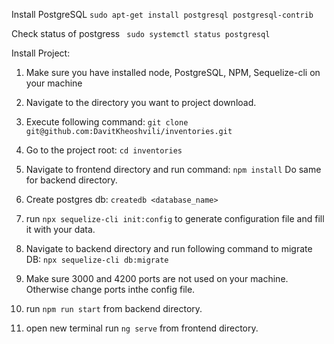 Install PostgreSQL
```sudo apt-get install postgresql postgresql-contrib```

Check status of postgress
``` sudo systemctl status postgresql```

Install Project: 

1. Make sure you have installed node, PostgreSQL, NPM, Sequelize-cli on your machine

2. Navigate to the directory you want to project download.

3. Execute following command: 
```git clone git@github.com:DavitKheoshvili/inventories.git```
4. Go to the project root: 
``` cd inventories ```
5. Navigate to frontend directory and run command: 
``` npm install ``` 
Do same for backend directory. 
7. Create postgres db: ```createdb <database_name>```
8. run ```npx sequelize-cli init:config``` to generate configuration file and fill it with your data.
9. Navigate to backend directory and run following command to migrate DB: 
```npx sequelize-cli db:migrate``` 
10. Make sure 3000 and 4200 ports are not used on your machine. Otherwise change ports inthe config file.
11. run ```npm run start``` from backend directory.
12. open new terminal run ```ng serve``` from frontend directory.
